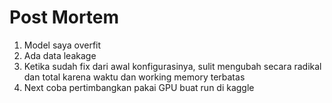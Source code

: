 # Post Mortem

1. Model saya overfit
2. Ada data leakage
3. Ketika sudah fix dari awal konfigurasinya, sulit mengubah secara radikal dan total karena waktu dan working memory terbatas
4. Next coba pertimbangkan pakai GPU buat run di kaggle